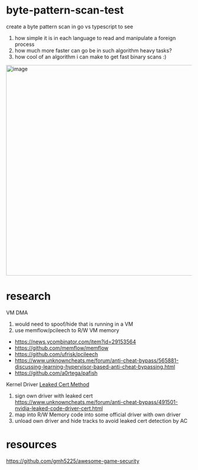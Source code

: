 # byte-pattern-scan-test

create a byte pattern scan in go vs typescript to see
1. how simple it is in each language to read and manipulate a foreign process
2. how much more faster can go be in such algorithm heavy tasks?
3. how cool of an algorithm i can make to get fast binary scans :)

<img width="572" alt="image" src="https://github.com/JohnDeved/byte-pattern-scan-test/assets/24187269/67519cb3-58fc-4b3c-ba34-fa4f1aac3f77">

# research

VM DMA 
1. would need to spoof/hide that is running in a VM
2. use memflow/pcileech to R/W VM memory
  - https://news.ycombinator.com/item?id=29153564
  - https://github.com/memflow/memflow
  - https://github.com/ufrisk/pcileech
  - https://www.unknowncheats.me/forum/anti-cheat-bypass/565881-discussing-learning-hypervisor-based-anti-cheat-bypassing.html
  - https://github.com/a0rtega/pafish

Kernel Driver [Leaked Cert Method](https://www.unknowncheats.me/forum/anti-cheat-bypass/492166-questions-kernel-driver-signing-security.html)
  1. sign own driver with leaked cert https://www.unknowncheats.me/forum/anti-cheat-bypass/491501-nvidia-leaked-code-driver-cert.html
  2. map into R/W Memory code into some official driver with own driver
  3. unload own driver and hide tracks to avoid leaked cert detection by AC

# resources
https://github.com/gmh5225/awesome-game-security
